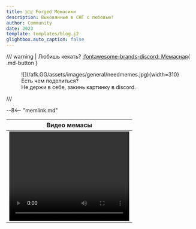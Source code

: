 ```yaml
---
title: 🇷🇺 Forged Мемасики
description: Выкованные в СНГ с любовью!
author: Community
date: 2023
template: templates/blog.j2
glightbox.auto_caption: false
---
```


/// warning | Любишь кекать? [:fontawesome-brands-discord: Мемасная](https://discord.gg/xjJavhAvv6){ .md-button }
<figure markdown>
![](/afk.GG/assets/images/general/needmemes.jpg){width=310}
<figcaption> Есть чем поделиться? <br>
Не держи в себе, закинь картинку в discord.</figcaption>

</figure>
///

--8<-- "memlink.md"

|                        Видео                                                      мемасы                        |
|:---------------------------------------------------------------------------------------------------------------:|
| <video width="320" height="240" controls><source src="https://cdn.discordapp.com/attachments/1128503638470447154/1128503813117051030/phil.webm"" type="video/webm"></video> |
